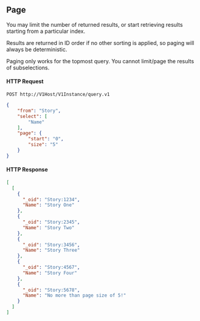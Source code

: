 ## Page

You may limit the number of returned results, or start retrieving results starting from a particular index.

Results are returned in ID order if no other sorting is applied, so paging will always be deterministic.

Paging only works for the topmost query. You cannot limit/page the results of subselections.

#### HTTP Request

`POST http://V1Host/V1Instance/query.v1`

```json
{
    "from": "Story",
    "select": [ 
        "Name"
    ],
    "page": {
        "start": "0",
        "size": "5"
    }
}
```

#### HTTP Response

```json
[
  [
    {
      "_oid": "Story:1234",
      "Name": "Story One"
    },
    {
      "_oid": "Story:2345",
      "Name": "Story Two"
    },
    {
      "_oid": "Story:3456",
      "Name": "Story Three"
    },
    {
      "_oid": "Story:4567",
      "Name": "Story Four"
    },
    {
      "_oid": "Story:5678",
      "Name": "No more than page size of 5!"
    }
  ]
]
```